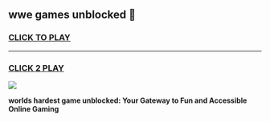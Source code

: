
## wwe games unblocked 👋
<h3>
<a href="https://premium.freeplayer.one?title=wwe_games_unblocked&ref=13F">CLICK TO PLAY</a></h3>
<hr>

<h3>
<a href="https://premium.freeplayer.one?title=wwe_games_unblocked&ref=13F">CLICK 2 PLAY</a>
  
</h3>

<a href="https://premium.freeplayer.one?title=wwe_games_unblocked&ref=12F/"><img src="https://clearcache.store/games.png"></a>


**worlds hardest game unblocked: Your Gateway to Fun and Accessible Online Gaming**
